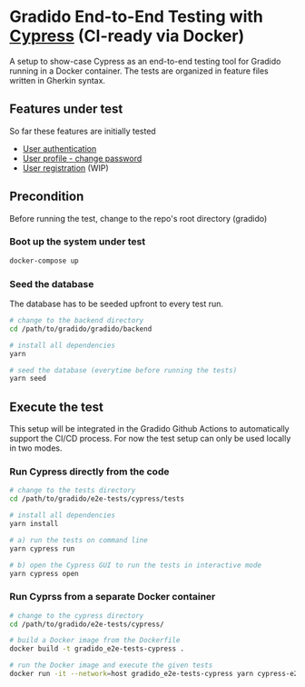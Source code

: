 # Gradido End-to-End Testing with [Cypress](https://www.cypress.io/) (CI-ready via Docker)

A setup to show-case Cypress as an end-to-end testing tool for Gradido running in a Docker container.
The tests are organized in feature files written in Gherkin syntax.


## Features under test

So far these features are initially tested
- [User authentication](https://github.com/gradido/gradido/blob/master/e2e-tests/cypress/tests/cypress/e2e/User.Authentication.feature)
- [User profile - change password](https://github.com/gradido/gradido/blob/master/e2e-tests/cypress/tests/cypress/e2e/UserProfile.ChangePassword.feature)
- [User registration]((https://github.com/gradido/gradido/blob/master/e2e-tests/cypress/tests/cypress/e2e/User.Registration.feature)) (WIP)


## Precondition

Before running the test, change to the repo's root directory (gradido)

### Boot up the system under test

```bash
docker-compose up
```

### Seed the database

The database has to be seeded upfront to every test run.

```bash
# change to the backend directory 
cd /path/to/gradido/gradido/backend

# install all dependencies
yarn 

# seed the database (everytime before running the tests)
yarn seed
```

## Execute the test

This setup will be integrated in the Gradido Github Actions to automatically support the CI/CD process.
For now the test setup can only be used locally in two modes.

### Run Cypress directly from the code

```bash
# change to the tests directory 
cd /path/to/gradido/e2e-tests/cypress/tests

# install all dependencies
yarn install

# a) run the tests on command line
yarn cypress run

# b) open the Cypress GUI to run the tests in interactive mode
yarn cypress open
```


### Run Cyprss from a separate Docker container

```bash
# change to the cypress directory 
cd /path/to/gradido/e2e-tests/cypress/

# build a Docker image from the Dockerfile
docker build -t gradido_e2e-tests-cypress .

# run the Docker image and execute the given tests
docker run -it --network=host gradido_e2e-tests-cypress yarn cypress-e2e
```
